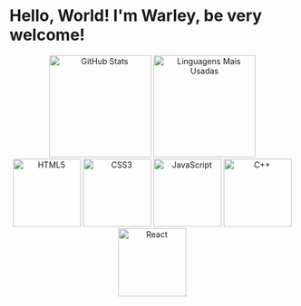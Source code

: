 # Hello, World! I'm Warley, be very welcome!

<div align="center">
  <img height="180em" src="https://github-readme-stats.vercel.app/api?username=warley004&show_icons=true&theme=radical" alt="GitHub Stats" />
  <img height="180em" src="https://github-readme-stats.vercel.app/api/top-langs/?username=warley004&layout=compact&theme=radical" alt="Linguagens Mais Usadas" />
</div>

<div align="center"> 
  <img src="https://cdn.jsdelivr.net/gh/devicons/devicon@latest/icons/html5/html5-original.svg" alt="HTML5" width="120" height="120"/>    
  <img src="https://cdn.jsdelivr.net/gh/devicons/devicon@latest/icons/css3/css3-original.svg" alt="CSS3" width="120" height="120"/>      
  <img src="https://cdn.jsdelivr.net/gh/devicons/devicon@latest/icons/javascript/javascript-original.svg" alt="JavaScript" width="120" height="120"/>
  <img src="https://cdn.jsdelivr.net/gh/devicons/devicon@latest/icons/cplusplus/cplusplus-original.svg"alt="C++" width="120" height="120" />
  <img src="https://cdn.jsdelivr.net/gh/devicons/devicon@latest/icons/react/react-original.svg" alt="React" width="120" height="120" />
</div>

